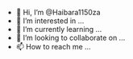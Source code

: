 - 👋 Hi, I’m @Haibara1150za
- 👀 I’m interested in ...
- 🌱 I’m currently learning ...
- 💞️ I’m looking to collaborate on ...
- 📫 How to reach me ...

<!---
Haibara1150za/Haibara1150za is a ✨ special ✨ repository because its `README.md` (this file) appears on your GitHub profile.
You can click the Preview link to take a look at your changes.
--->
